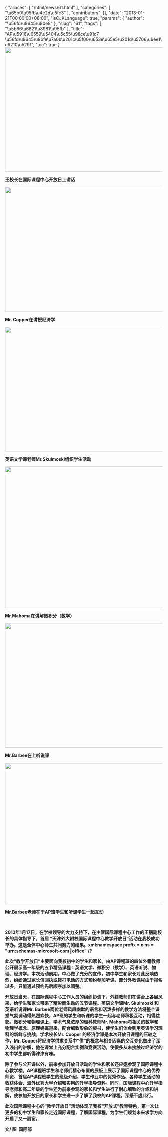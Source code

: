 {
    "aliases": [
        "/html/news/61.html"
    ],
    "categories": [
        "\u65b0\u95fb\u4e2d\u5fc3"
    ],
    "contributors": [],
    "date": "2013-01-21T00:00:00+08:00",
    "isCJKLanguage": true,
    "params": {
        "author": "\u56fd\u9645\u90e8"
    },
    "slug": "61",
    "tags": [
        "\u5b66\u6821\u8981\u95fb"
    ],
    "title": "AP\u5916\u6559\u5404\u5c55\u98ce\u91c7  \u56fd\u9645\u8bfe\u7a0b\u201c\u5f00\u653e\u65e5\u201d\u5706\u6ee1\u6210\u529f",
    "toc": true
}
**<img
    src="https://cdn.tfls.online/mirror/full/f6d4e089f02e7befcae59e938f261be066b2615c.jpg"
    style="display:block;margin-left:auto;margin-right:auto;"
    decoding="async"
    fetchpriority="auto"
    loading="lazy"
    height="397"
    width="600"
/>**

**王校长在国际课程中心开放日上讲话**

**<img
    src="https://cdn.tfls.online/mirror/full/0c103ae8cb5eec343aba9f0aadf0aa457eb78191.jpg"
    style="display:block;margin-left:auto;margin-right:auto;"
    decoding="async"
    fetchpriority="auto"
    loading="lazy"
    height="397"
    width="600"
/>**

**Mr. Copper在讲授经济学**

**<img
    src="https://cdn.tfls.online/mirror/full/5d5d33cbe344d3e6e81352f655d0bc0dff3b793b.jpg"
    style="display:block;margin-left:auto;margin-right:auto;"
    decoding="async"
    fetchpriority="auto"
    loading="lazy"
    height="397"
    width="600"
/>**

**英语文学课老师Mr.Skulmoski组织学生活动**

**<img
    src="https://cdn.tfls.online/mirror/full/5ca9902fc5a24f49769c829b52efd3db076e4fa3.jpg"
    style="display:block;margin-left:auto;margin-right:auto;"
    decoding="async"
    fetchpriority="auto"
    loading="lazy"
    height="450"
    width="600"
/>**

**Mr.Mahoma在讲解微积分（数学）**

**<img
    src="https://cdn.tfls.online/mirror/full/31a1d54b96300000fcb5470ae5acae59058cccb9.jpg"
    style="display:block;margin-left:auto;margin-right:auto;"
    decoding="async"
    fetchpriority="auto"
    loading="lazy"
    height="397"
    width="600"
/>**

**Mr.Barbee在上听说课**

**<img
    src="https://cdn.tfls.online/mirror/full/0dfd909643540d8e3876edc555c0e555d81b9b4a.jpg"
    style="display:block;margin-left:auto;margin-right:auto;"
    decoding="async"
    fetchpriority="auto"
    loading="lazy"
    height="450"
    width="600"
/>**

**Mr.Barbee老师在于AP班学生和听课学生一起互动**

 

**2013年1月17日，在学校领导的大力支持下，在主管国际课程中心工作的王丽副校长的具体指导下，首届 “天津外大附校国际课程中心教学开放日”活动在我校成功举办。这是全体中心师生共同努力的结果。xml:namespace prefix = o ns = "urn:schemas-microsoft-com:office:office" /?**

**此次“教学开放日”主要面向我校初中的学生和家长，由AP课程班的四位外籍教师公开展示高一年级的五节精品课程：英语文学、微积分（数学）、英语听说、物理、经济学。本次活动前期，中心做了充分的宣传，初中学生和家长对此反响热烈，纷纷通过家长信回执或拨打电话的方式预约参加听课，部分外教课程由于报名过多，只能通过预约先后顺序加以调整。**

**开放日当天，在国际课程中心工作人员的组织协调下，外籍教师们在讲台上各展风采，给学生和家长带来了精彩而生动的五节课程。英语文学课Mr. Skulmoski 和英语听说课Mr. Barbee两位老师风趣幽默的语言和活泼多样的教学方法将整个课堂气氛调动得热烈欢快，AP班的学生和听课的学生一起与老师积极互动，相得益彰。微积分和物理课上，学术气息浓厚的理科教师Mr. Mahoma将相关的数学和物理学概念、原理娓娓道来，配合细致形象的板书，使学生们体会到用英语学习理科的新鲜与挑战。学术校长Mr. Cooper 的经济学课是本次开放日课程的压轴之作，Mr. Cooper将经济学供求关系中“供”的概念与相关因素的交互变化做出了深入浅出的讲解，他在课堂上充分配合实例和竞赛活动，使很多从未接触过经济学的初中学生都听得津津有味。**

**除了参与公开课以外，前来参加开放日活动的学生和家长还应邀参观了国际课程中心教学楼。AP课程班学生和老师们精心布置的展板上展示了国际课程中心的优秀师资、首届AP课程班学生的班级介绍、学生作业中的优秀作品、各种学生活动的收获体会、海外优秀大学介绍和实用的升学指导资料。同时，国际课程中心升学指导老师和高二年级的学生还为前来参观的家长和学生进行了耐心细致的介绍和讲解，使参加开放日的家长和学生进一步了解了我校的AP课程，深感不虚此行。**

**此次国际课程中心的“教学开放日”活动体现了我校“开放式”教育特色，第一次让更多的初中学生和家长走近国际课程，了解国际课程，为学生们规划未来求学方向开启了又一扇窗。**

**文/ 图  国际部**

